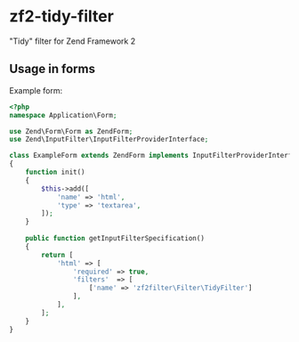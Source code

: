 # zf2-tidy-filter
"Tidy" filter for Zend Framework 2

Usage in forms
--------------

Example form:

```php
<?php
namespace Application\Form;

use Zend\Form\Form as ZendForm;
use Zend\InputFilter\InputFilterProviderInterface;

class ExampleForm extends ZendForm implements InputFilterProviderInterface
{
    function init()
    {
        $this->add([
            'name' => 'html',
            'type' => 'textarea',
        ]);
    }
    
    public function getInputFilterSpecification()
    {
        return [
            'html' => [
                'required' => true,
                'filters'  => [
                    ['name' => 'zf2filter\Filter\TidyFilter']
                ],
            ],
        ];
    }
}

```
